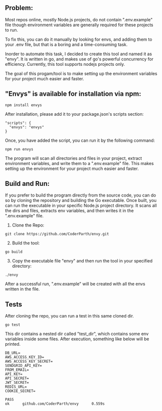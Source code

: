 ## Problem:
Most repos online, mostly Node.js projects, do not contain ".env.example" file
though environment variables are generally required for these projects to run. 

To fix this, you can do it manually by looking for envs, and adding them to your .env file,
but that is a boring and a time-consuming task.

Inorder to automate this task, I decided to create this tool and named it as "envy".
It is written in go, and makes use of go's powerful concurrency for efficiency.
Currently, this tool supports nodejs projects only. 

The goal of this progam/tool is to make setting up the environment variables 
for your project much easier and faster.

## "Envys" is available for installation via npm:
```
npm install envys
```

After installation, please add it to your package.json's scripts section:
```
"scripts": {
  "envys": "envys"
}
```
Once, you have added the script, you can run it by the following command:
```
npm run envys
```

The program will scan all directories and files in your project, extract environment variables, 
and write them to a ".env.example" file. This makes setting up the environment for your project
much easier and faster.


## Build and Run:
If you prefer to build the program directly from the source code, you can do so by 
cloning the repository and building the Go executable. Once built, you can run the
executable in your specific Node.js project directory. It scans all the dirs and files, 
extracts env variables, and then writes it in the ".env.example" file.


1. Clone the Repo:
```
git clone https://github.com/CoderParth/envy.git
```

2. Build the tool:
```
go build 
```

3. Copy the executable file "envy" and then run the tool in your specified directory:
```
./envy
```

After a successful run, ".env.example" will be created with all the envs 
written in the file. 


## Tests
After cloning the repo, you can run a test in this same cloned dir.

```
go test
```

This dir contains a nested dir called "test_dir", which contains some env variables
inside some files. After execution, something like below will be printed. 

```
DB_URL=
AWS_ACCESS_KEY_ID=
AWS_ACCESS_KEY_SECRET=
SENDGRID_API_KEY=
FROM_EMAIL=
API_KEY=
API_SECRET=
JWT_SECRET=
REDIS_URL=
COOKIE_SECRET=

PASS
ok      github.com/CoderParth/envy      0.559s
```

